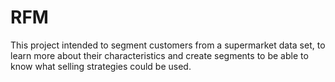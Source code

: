 # RFM
This project intended to segment customers from a supermarket data set, to learn more about their characteristics and create segments to be able to know what selling strategies could be used.
